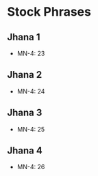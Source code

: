 # Stock Phrases


## Jhana 1
* MN-4: 23
## Jhana 2
* MN-4: 24
## Jhana 3
* MN-4: 25
## Jhana 4
* MN-4: 26